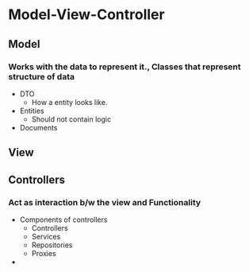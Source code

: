 # Model-View-Controller

## Model
### Works with the data to represent it., Classes that represent structure of data
  - DTO
    -  How a entity looks like. 
  - Entities
    - Should not contain logic
  - Documents


## View
### 

## Controllers
### Act as interaction b/w the view and Functionality
  - Components of controllers
    - Controllers
    - Services
    - Repositories
    - Proxies
  -  
